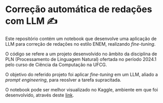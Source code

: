 # Correção automática de redações com LLM :writing_hand:

Este repositório contém um notebook que desenvolve uma aplicação de LLM para correção de redações no estilo ENEM, realizando _fine-tuning_.

O código se refere a um projeto desenvolvido no âmbito da disciplina de PLN (Processamento de Linguagem Natural) ofertada no período 2024.1 pelo curso de Ciência da Computação na UFCG.

O objetivo do referido projeto foi aplicar _fine_-_tuning_ em um LLM, aliado a _prompt_ _engineering_, para reoslver a tarefa supracitada.

O notebook pode ser melhor visualizado no Kaggle, ambiente em que foi desenvolvido, através deste [link](https://www.kaggle.com/code/ingridjackeline/projeto-pln-corretor-de-reda-es).
